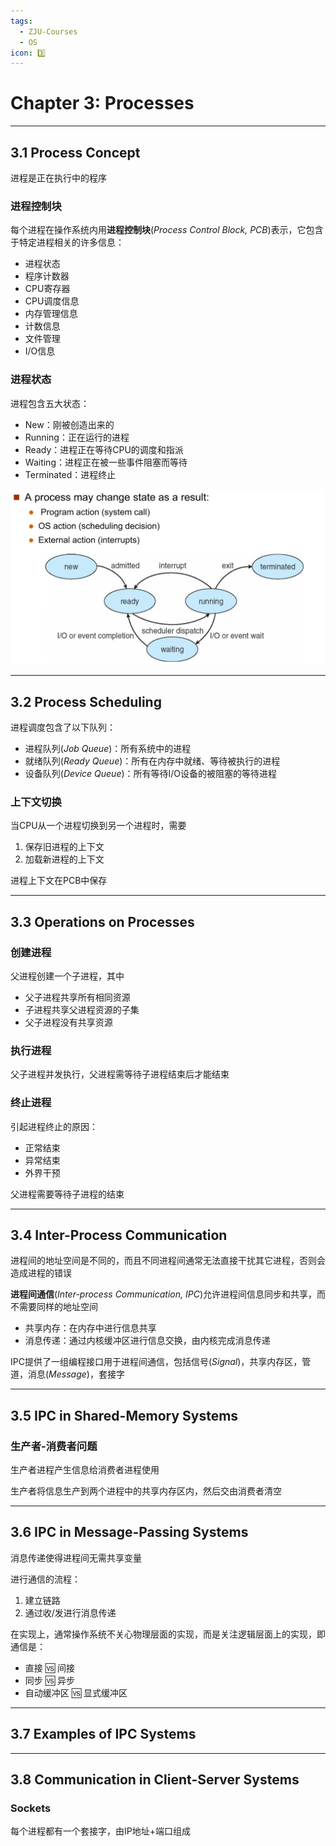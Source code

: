 ```yaml
---
tags:
  - ZJU-Courses
  - OS
icon: 3️⃣
---
```


# Chapter 3: Processes

---

## 3.1 Process Concept

进程是正在执行中的程序

### 进程控制块

每个进程在操作系统内用**进程控制块**(*Process Control Block, PCB*)表示，它包含于特定进程相关的许多信息：

- 进程状态
- 程序计数器
- CPU寄存器
- CPU调度信息
- 内存管理信息
- 计数信息
- 文件管理
- I/O信息

### 进程状态

进程包含五大状态：

- New：刚被创造出来的
- Running：正在运行的进程
- Ready：进程正在等待CPU的调度和指派
- Waiting：进程正在被一些事件阻塞而等待
- Terminated：进程终止

![](assets/States.png)

---

## 3.2 Process Scheduling

进程调度包含了以下队列：

- 进程队列(*Job Queue*)：所有系统中的进程
- 就绪队列(*Ready Queue*)：所有在内存中就绪、等待被执行的进程
- 设备队列(*Device Queue*)：所有等待I/O设备的被阻塞的等待进程

### 上下文切换

当CPU从一个进程切换到另一个进程时，需要

1. 保存旧进程的上下文
2. 加载新进程的上下文

进程上下文在PCB中保存

---

## 3.3 Operations on Processes

### 创建进程

父进程创建一个子进程，其中

- 父子进程共享所有相同资源
- 子进程共享父进程资源的子集
- 父子进程没有共享资源

### 执行进程

父子进程并发执行，父进程需等待子进程结束后才能结束

### 终止进程

引起进程终止的原因：

- 正常结束
- 异常结束
- 外界干预

父进程需要等待子进程的结束

---

## 3.4 Inter-Process Communication

进程间的地址空间是不同的，而且不同进程间通常无法直接干扰其它进程，否则会造成进程的错误

**进程间通信**(*Inter-process Communication, IPC*)允许进程间信息同步和共享，而不需要同样的地址空间

- 共享内存：在内存中进行信息共享
- 消息传递：通过内核缓冲区进行信息交换，由内核完成消息传递

IPC提供了一组编程接口用于进程间通信，包括信号(*Signal*)，共享内存区，管道，消息(*Message*)，套接字

---

## 3.5 IPC in Shared-Memory Systems

### 生产者-消费者问题

生产者进程产生信息给消费者进程使用

生产者将信息生产到两个进程中的共享内存区内，然后交由消费者清空

---

## 3.6 IPC in Message-Passing Systems

消息传递使得进程间无需共享变量

进行通信的流程：

1. 建立链路
2. 通过收/发进行消息传递

在实现上，通常操作系统不关心物理层面的实现，而是关注逻辑层面上的实现，即通信是：

- 直接 🆚 间接
- 同步 🆚 异步
- 自动缓冲区 🆚 显式缓冲区

---

## 3.7 Examples of IPC Systems

---

## 3.8 Communication in Client-Server Systems

### Sockets

每个进程都有一个套接字，由IP地址+端口组成
